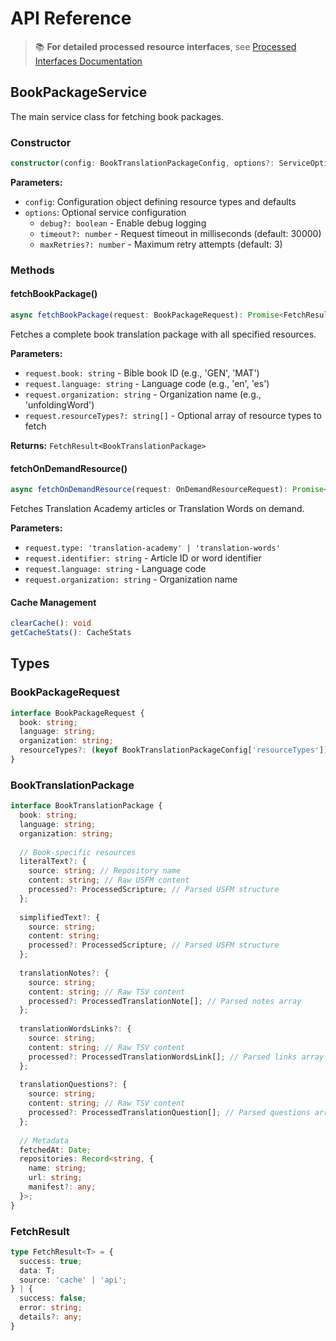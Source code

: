 # API Reference

> 📚 **For detailed processed resource interfaces**, see [Processed Interfaces Documentation](./PROCESSED-INTERFACES.md)

## BookPackageService

The main service class for fetching book packages.

### Constructor

```typescript
constructor(config: BookTranslationPackageConfig, options?: ServiceOptions)
```

**Parameters:**
- `config`: Configuration object defining resource types and defaults
- `options`: Optional service configuration
  - `debug?: boolean` - Enable debug logging
  - `timeout?: number` - Request timeout in milliseconds (default: 30000)
  - `maxRetries?: number` - Maximum retry attempts (default: 3)

### Methods

#### fetchBookPackage()

```typescript
async fetchBookPackage(request: BookPackageRequest): Promise<FetchResult<BookTranslationPackage>>
```

Fetches a complete book translation package with all specified resources.

**Parameters:**
- `request.book: string` - Bible book ID (e.g., 'GEN', 'MAT')
- `request.language: string` - Language code (e.g., 'en', 'es')
- `request.organization: string` - Organization name (e.g., 'unfoldingWord')
- `request.resourceTypes?: string[]` - Optional array of resource types to fetch

**Returns:** `FetchResult<BookTranslationPackage>`

#### fetchOnDemandResource()

```typescript
async fetchOnDemandResource(request: OnDemandResourceRequest): Promise<FetchResult<OnDemandResource>>
```

Fetches Translation Academy articles or Translation Words on demand.

**Parameters:**
- `request.type: 'translation-academy' | 'translation-words'`
- `request.identifier: string` - Article ID or word identifier
- `request.language: string` - Language code
- `request.organization: string` - Organization name

#### Cache Management

```typescript
clearCache(): void
getCacheStats(): CacheStats
```

## Types

### BookPackageRequest

```typescript
interface BookPackageRequest {
  book: string;
  language: string;
  organization: string;
  resourceTypes?: (keyof BookTranslationPackageConfig['resourceTypes'])[];
}
```

### BookTranslationPackage

```typescript
interface BookTranslationPackage {
  book: string;
  language: string;
  organization: string;
  
  // Book-specific resources
  literalText?: {
    source: string; // Repository name
    content: string; // Raw USFM content
    processed?: ProcessedScripture; // Parsed USFM structure
  };
  
  simplifiedText?: {
    source: string;
    content: string;
    processed?: ProcessedScripture; // Parsed USFM structure
  };
  
  translationNotes?: {
    source: string;
    content: string; // Raw TSV content
    processed?: ProcessedTranslationNote[]; // Parsed notes array
  };
  
  translationWordsLinks?: {
    source: string;
    content: string; // Raw TSV content
    processed?: ProcessedTranslationWordsLink[]; // Parsed links array
  };
  
  translationQuestions?: {
    source: string;
    content: string; // Raw TSV content
    processed?: ProcessedTranslationQuestion[]; // Parsed questions array
  };
  
  // Metadata
  fetchedAt: Date;
  repositories: Record<string, {
    name: string;
    url: string;
    manifest?: any;
  }>;
}
```

### FetchResult

```typescript
type FetchResult<T> = {
  success: true;
  data: T;
  source: 'cache' | 'api';
} | {
  success: false;
  error: string;
  details?: any;
}
```
